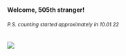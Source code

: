 #### Welcome, 505th stranger!

###### <sup>P.S. counting started approximately in 10.01.22</sup>

<img src="https://kraftwerk28.pp.ua/vcnt.png"></img>
